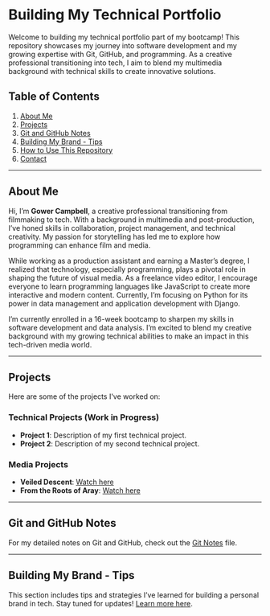 # Building My Technical Portfolio

Welcome to building my technical portfolio part of my bootcamp! This repository showcases my journey into software development and my growing expertise with Git, GitHub, and programming. As a creative professional transitioning into tech, I aim to blend my multimedia background with technical skills to create innovative solutions.

## Table of Contents
1. [About Me](#about-me)
2. [Projects](#projects)
3. [Git and GitHub Notes](#git-and-github-notes)
4. [Building My Brand - Tips](#building-my-brand---tips)
5. [How to Use This Repository](#how-to-use-this-repository)
6. [Contact](#contact)

---

## About Me
Hi, I’m **Gower Campbell**, a creative professional transitioning from filmmaking to tech. With a background in multimedia and post-production, I’ve honed skills in collaboration, project management, and technical creativity. My passion for storytelling has led me to explore how programming can enhance film and media.

While working as a production assistant and earning a Master’s degree, I realized that technology, especially programming, plays a pivotal role in shaping the future of visual media. As a freelance video editor, I encourage everyone to learn programming languages like JavaScript to create more interactive and modern content. Currently, I’m focusing on Python for its power in data management and application development with Django.

I’m currently enrolled in a 16-week bootcamp to sharpen my skills in software development and data analysis. I’m excited to blend my creative background with my growing technical abilities to make an impact in this tech-driven media world.

---

## Projects
Here are some of the projects I've worked on:

### Technical Projects (Work in Progress)
- **Project 1**: Description of my first technical project.
- **Project 2**: Description of my second technical project.

### Media Projects
- **Veiled Descent**: [Watch here](https://player.stornaway.io/watch/c5da4bf5)
- **From the Roots of Aray**: [Watch here](https://youtu.be/nEXT89VdP3M)

---

## Git and GitHub Notes
For my detailed notes on Git and GitHub, check out the [Git Notes](CoGrammar-BootCamp-Tasks/knotes.md) file.

---

## Building My Brand - Tips
This section includes tips and strategies I’ve learned for building a personal brand in tech. Stay tuned for updates! [Learn more here](BuildingMyBrand-Tips.md).


